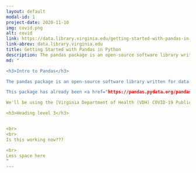 ```yaml
---
layout: default
modal-id: 1
project-date: 2020-11-10
img: covid.png
alt: covid
link: https://data.library.virginia.edu/getting-started-with-pandas-in-python/
link-abrev: data.library.virginia.edu
title: Getting Started with Pandas in Python
description: The pandas package is an open-source software library written for data analysis in Python. In this article, I will explore briefly some of the most commonly used functions and methods for understanding, formatting, and visualizing data with the pandas package. I'll be using the Virginia Department of Health (VDH) COVID-19 Public Use Dataset in the working example presented here.
md: "

<h3>Intro to Pandas</h3>

The pandas package is an open-source software library written for data analysis in Python. Pandas allows users to import data from various file formats (comma-separated values, JSON, SQL, fits, etc.) and perform data manipulation operations, including cleaning and reshaping the data, summarizing observations, grouping data, and merging multiple datasets. In this article, we'll explore briefly some of the most commonly used function and methods for understanding, formatting, and visualizing data with the pandas package. <br><br>

This package has already been <a href="https://pandas.pydata.org/pandas-docs/stable/user_guide/index.html">elaborately documented</a>, but so much information can easily become overwhelming. This article is meant to provide a brief introduction to the pandas package, to ease you into its use with an example dataset. We assume that you have already installed pandas as part of your Anaconda/Python 3.6.1+ installation, but if not, you can find some quick install instructions [here](https://pandas.pydata.org/pandas-docs/stable/getting_started/install.html). <br><br>

We'll be using the [Virginia Department of Health (VDH) COVID-19 Public Use Dataset](https://data.virginia.gov/Government/VDH-COVID-19-PublicUseDataset-EventDate/9d6i-p8gz) in the working example presented here, but the methods used to understand and format these data are applicable to any dataset. From the linked VDH website, you should download the data as a comma-separated values (CSV) file. The figures shown in this article are based on the available VDH data, as of 2020 November 10. <br><br>

<h3>Heading level 3</h3>


<br>
<br>
Is this working now???

<br>
Less space here
"
---
```

